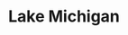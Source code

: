---
title: "Lake Michigan"
cc-type: lake
hashtag: "lake-michigan"
borders:
  - Indiana
  - Illinois
  - Michigan
  - Wisconsin
near:
  - Lake Superior
tags:
  - lake
  - North America
---